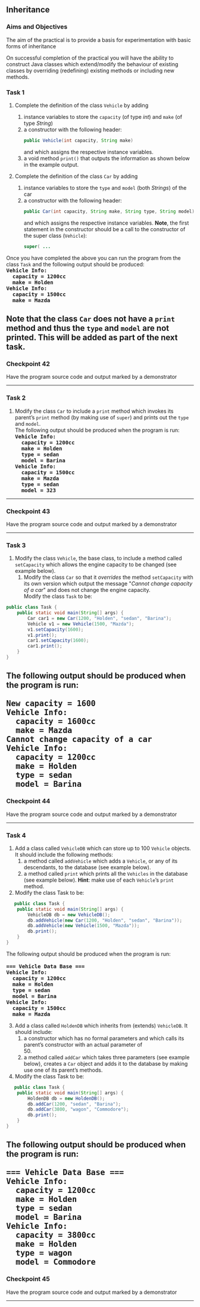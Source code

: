 ## Inheritance

### Aims and Objectives

The aim of the practical is to provide a basis for experimentation with basic forms of inheritance

On successful completion of the practical you will have the ability to construct Java classes which extend/modify the
behaviour of existing classes by overriding (redefining) existing methods or including new methods.

### Task 1

1. Complete the definition of the class `Vehicle` by adding

    1. instance variables to store the `capacity` (of type <var>int</var>) and `make` (of type <var>String</var>)
    2. a constructor with the following header:
       ```java
       public Vehicle(int capacity, String make)
       ```
       and which assigns the respective instance variables.
    3. a void method `print()` that outputs the information as shown below in the example output.

2. Complete the definition of the class `Car` by adding

    1. instance variables to store the `type` and `model` (both <var>Strings</var>) of the car
    2. a constructor with the following header:
       ```java
       public Car(int capacity, String make, String type, String model)
       ```
       and which assigns the respective instance variables. **Note**, the first statement in the constructor should be a
       call to the constructor of the super class (`Vehicle`):
       ```java
       super( ...
       ```

Once you have completed the above you can run the program from the class `Task` and the following output should be
produced:  
**<tt>Vehicle Info:  
&ensp; capacity = 1200cc  
&ensp; make = Holden  
Vehicle Info:  
&ensp; capacity = 1500cc  
&ensp; make = Mazda</tt>**

**Note** that the class `Car` does not have a `print` method and thus the `type` and `model` are not printed. This will
be added as part of the next task.
---

### Checkpoint 42

Have the program source code and output marked by a demonstrator

---

### Task 2

1. Modify the class `Car` to include a `print` method which invokes its parent’s `print` method
   (by making use of `super`) and prints out the `type` and `model`.  
   The following output should be produced when the program is run:
   **<tt>Vehicle Info:  
   &ensp; capacity = 1200cc  
   &ensp; make = Holden   
   &ensp; type = sedan   
   &ensp; model = Barina  
   Vehicle Info:  
   &ensp; capacity = 1500cc  
   &ensp; make = Mazda  
   &ensp; type = sedan     
   &ensp; model = 323</tt>**

---

### Checkpoint 43

Have the program source code and output marked by a demonstrator

---

### Task 3

1. Modify the class `Vehicle`, the base class, to include a method called `setCapacity` which allows the engine capacity
   to be changed (see example below).
    1. Modify the class `Car` so that it _overrides_ the method `setCapacity` with its own version which output the
       message "_Cannot change capacity of a car_" and does not change the engine capacity.  
       Modify the class `Task` to be:

```java
public class Task {
    public static void main(String[] args) {
        Car car1 = new Car(1200, "Holden", "sedan", "Barina");
        Vehicle v1 = new Vehicle(1500, "Mazda");
        v1.setCapacity(1600);
        v1.print();
        car1.setCapacity(1600);
        car1.print();
    }
}
```  

The following output should be produced when the program is run:  <br><br>
**<tt>New capacity = 1600  
Vehicle Info:  
&ensp; capacity = 1600cc  
&ensp; make = Mazda  
Cannot change capacity of a car  
Vehicle Info:  
&ensp; capacity = 1200cc  
&ensp; make = Holden  
&ensp; type = sedan  
&ensp; model = Barina</tt>**
---

### Checkpoint 44

Have the program source code and output marked by a demonstrator

---

### Task 4

1. Add a class called `VehicleDB` which can store up to 100 `Vehicle` objects. It should include the following methods:
    1. a method called `addVehicle` which adds a `Vehicle`, or any of its descendants, to the database (see example
       below).
    2. a method called `print` which prints all the `Vehicles` in the database (see example below). **Hint**: make use
       of
       each `Vehicle`’s `print` method.
2. Modify the class Task to be:

```java
   public class Task {
    public static void main(String[] args) {
        VehicleDB db = new VehicleDB();
        db.addVehicle(new Car(1200, "Holden", "sedan", "Barina"));
        db.addVehicle(new Vehicle(1500, "Mazda"));
        db.print();
    }
}
   ```

The following output should be produced when the program is run:  <br><br>
**<tt>=== Vehicle Data Base ===  
Vehicle Info:  
&ensp; capacity = 1200cc  
&ensp; make = Holden  
&ensp; type = sedan  
&ensp; model = Barina  
Vehicle Info:  
&ensp; capacity = 1500cc  
&ensp; make = Mazda </tt>**

3. Add a class called `HoldenDB` which inherits from (extends) `VehicleDB`. It should include:
    1. a constructor which has no formal parameters and which calls its parent’s constructor with an actual parameter of
       <br>50.
    2. a method called `addCar` which takes three parameters (see example below), creates a
       `Car` object and adds it to the database by making use one of its parent’s methods.
4. Modify the class Task to be:

```java
   public class Task {
    public static void main(String[] args) {
        HoldenDB db = new HoldenDB();
        db.addCar(1200, "sedan", "Barina");
        db.addCar(3800, "wagon", "Commodore");
        db.print();
    }
}
```

The following output should be produced when the program is run:  <br><br>
**<tt>=== Vehicle Data Base ===  
Vehicle Info:  
&ensp; capacity = 1200cc  
&ensp; make = Holden  
&ensp; type = sedan  
&ensp; model = Barina  
Vehicle Info:  
&ensp; capacity = 3800cc  
&ensp; make = Holden  
&ensp; type = wagon  
&ensp; model = Commodore</tt>**
---

### Checkpoint 45

Have the program source code and output marked by a demonstrator

---